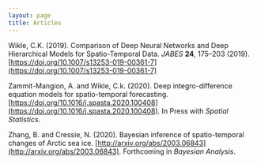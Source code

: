 ```yaml
---
layout: page
title: Articles
---
```


Wikle, C.K. (2019). Comparison of Deep Neural Networks and Deep Hierarchical Models for Spatio-Temporal Data. *JABES* **24**, 175–203 (2019). [https://doi.org/10.1007/s13253-019-00361-7](https://doi.org/10.1007/s13253-019-00361-7)  

Zammit-Mangion, A. and Wikle, C.k. (2020). Deep integro-difference equation models for spatio-temporal forecasting. [https://doi.org/10.1016/j.spasta.2020.100408](https://doi.org/10.1016/j.spasta.2020.100408). In Press with *Spatial Statistics*.  

Zhang, B. and Cressie, N. (2020). Bayesian inference of spatio-temporal changes of Arctic sea ice. [http://arxiv.org/abs/2003.06843](http://arxiv.org/abs/2003.06843). Forthcoming in *Bayesian Analysis*.  
